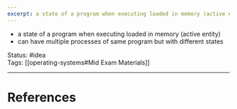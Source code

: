 ```yaml
---
excerpt: a state of a program when executing loaded in memory (active entity)
---
```

- a state of a program when executing loaded in memory (active entity)
- can have multiple processes of same program but with different states

Status: #idea  
Tags: [[operating-systems#Mid Exam Materials]]

---
# References